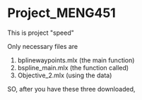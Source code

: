 # Project_MENG451
This is project "speed"

Only necessary files are 
1) bplinewaypoints.mlx (the main function)
2) bspline_main.mlx (the function called)
3) Objective_2.mlx (using the data)

SO, after you have these three downloaded, 
